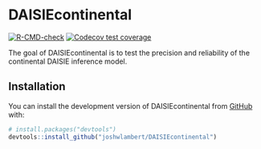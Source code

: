 
# DAISIEcontinental

<!-- badges: start -->
[![R-CMD-check](https://github.com/joshwlambert/DAISIEcontinental/actions/workflows/R-CMD-check.yaml/badge.svg)](https://github.com/joshwlambert/DAISIEcontinental/actions/workflows/R-CMD-check.yaml)
[![Codecov test coverage](https://codecov.io/gh/joshwlambert/DAISIEcontinental/branch/main/graph/badge.svg)](https://app.codecov.io/gh/joshwlambert/DAISIEcontinental?branch=main)
<!-- badges: end -->

The goal of DAISIEcontinental is to test the precision and reliability of the continental DAISIE inference model.

## Installation

You can install the development version of DAISIEcontinental from [GitHub](https://github.com/) with:

``` r
# install.packages("devtools")
devtools::install_github("joshwlambert/DAISIEcontinental")
```

